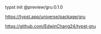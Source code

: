 typst init @preview/gru:0.1.0

https://typst.app/universe/package/gru

https://github.com/EdwinChang24/typst-gru
